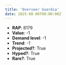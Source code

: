 ```yaml
---
title: 'Overseer Guardia'
date: 2025-08-06T00:00:00Z
---
```

- **RAP**: 8179
- **Value**: -1
- **Demand level**: -1
- **Trend**: -1
- **Projected?**: True
- **Hyped?**: True
- **Rare?**: True
